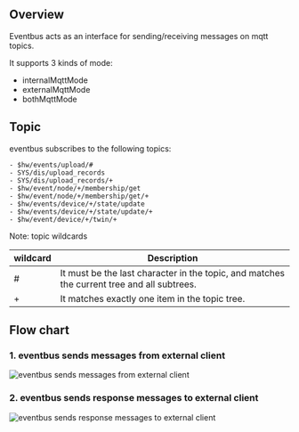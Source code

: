 ## **Overview** 
Eventbus acts as an interface for sending/receiving messages on mqtt topics.

It supports 3 kinds of mode:
- internalMqttMode
- externalMqttMode 
- bothMqttMode
## **Topic** 
eventbus subscribes to the following topics:
```
- $hw/events/upload/#
- SYS/dis/upload_records
- SYS/dis/upload_records/+
- $hw/event/node/+/membership/get
- $hw/event/node/+/membership/get/+
- $hw/events/device/+/state/update
- $hw/events/device/+/state/update/+
- $hw/event/device/+/twin/+
```
Note: topic wildcards

| wildcard  |  Description |
|---|---|
| #  |  It must be the last character in the topic, and matches the current tree and all subtrees. |
| +  |  It matches exactly one item in the topic tree. |


## **Flow chart**
### **1. eventbus sends messages from external client**
![eventbus sends messages from external client](/images/eventbus/eventbus-handleMsgFromClient.jpg)

### **2. eventbus sends response messages to external client**

![eventbus sends response messages to external client](/images/eventbus/eventbus-handleResMsgToClient.jpg)

